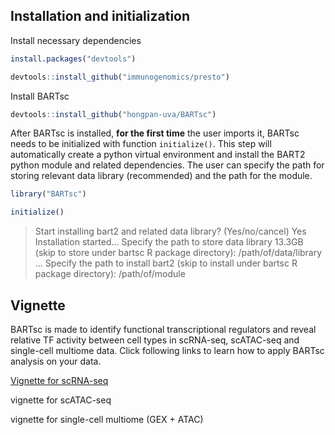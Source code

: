 ## Installation and initialization

Install necessary dependencies

```R
install.packages("devtools")

devtools::install_github("immunogenomics/presto")

```

Install BARTsc

```R
devtools::install_github("hongpan-uva/BARTsc")
```

After BARTsc is installed, **for the first time** the user imports it, BARTsc needs to be initialized with function `initialize()`. This step will automatically create a python virtual environment and install the BART2 python module and related dependencies. The user can specify the path for storing relevant data library (recommended) and the path for the module. 

```R
library("BARTsc")

initialize()
```

> Start installing bart2 and related data library? (Yes/no/cancel) Yes
> Installation started...
> Specify the path to store data library 13.3GB (skip to store under bartsc R package directory): /path/of/data/library
> ...
> Specify the path to install bart2 (skip to install under bartsc R package directory): /path/of/module

## Vignette

BARTsc is made to identify functional transcriptional regulators and reveal relative TF activity between cell types in scRNA-seq, scATAC-seq and single-cell multiome data. Click following links to learn how to apply BARTsc analysis on your data.

[Vignette for scRNA-seq](vignettes/scRNA-seq.md)

vignette for scATAC-seq

vignette for single-cell multiome (GEX + ATAC)
